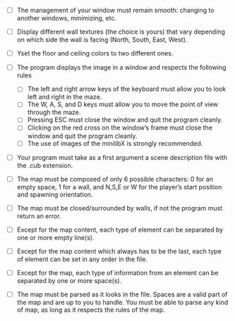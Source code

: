 
- [ ]  The management of your window must remain smooth: changing to another windows, minimizing, etc.

- [ ]  Display different wall textures (the choice is yours) that vary depending on which
	  side the wall is facing (North, South, East, West).


- [ ] Yset the floor and ceiling colors to two different ones.

- [ ] The program displays the image in a window and respects the following rules

	- [ ] The left and right arrow keys of the keyboard must allow you to look 	left and right in the maze.
	- [ ] The W, A, S, and D keys must allow you to move the point of view through
	      the maze.
	- [ ] Pressing ESC must close the window and quit the program cleanly.
	- [ ] Clicking on the red cross on the window’s frame must close the window and quit the program cleanly.
	- [ ] The use of images of the minilibX is strongly recommended.

- [ ] Your program must take as a first argument a scene description file with the .cub extension.


- [ ] The map must be composed of only 6 possible characters: 0 for an empty space,
1 for a wall, and N,S,E or W for the player’s start position and spawning
orientation.

- [ ] The map must be closed/surrounded by walls, if not the program must return
an error.

- [ ] Except for the map content, each type of element can be separated by one or
more empty line(s).

- [ ] Except for the map content which always has to be the last, each type of
element can be set in any order in the file.

- [ ] Except for the map, each type of information from an element can be separated
by one or more space(s).

- [ ] The map must be parsed as it looks in the file. Spaces are a valid part of the
map and are up to you to handle. You must be able to parse any kind of map,
as long as it respects the rules of the map.
